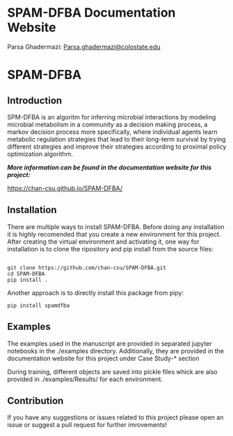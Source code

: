 # SPAM-DFBA Documentation Website

Parsa Ghadermazi: Parsa.ghadermazi@colostate.edu

# SPAM-DFBA

## Introduction

SPM-DFBA is an algoritm for inferring microbial interactions by modeling microbial metabolism in a community as a decision making process, a markov decision process more specifically, where individual agents learn metabolic regulation strategies that lead to their long-term survival by trying different strategies and improve their strategies according to proximal policy optimization algorithm.

***More information can be found in the documentation website for this project:***

https://chan-csu.github.io/SPAM-DFBA/

## Installation

There are multiple ways to install SPAM-DFBA. Before doing any installation it is highly recomended that you create a new environment for this project.
After creating the virtual environment and activating it, one way for installation is to clone the ripository and pip install from the source files:

```

git clone https://github.com/chan-csu/SPAM-DFBA.git
cd SPAM-DFBA
pip install .

```
Another approach is to directly install this package from pipy:

```
pip install spamdfba
```

## Examples

The examples used in the manuscript are provided in separated jupyter notebooks in the ./examples directory. Additionally, they are provided in the documentation website for this project under Case Study-* section

During training, different objects are saved into pickle files whick are also provided in ./examples/Results/ for each environment.

## Contribution

If you have any suggestions or issues related to this project please open an issue or suggest a pull request for further imrovements!







